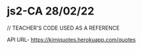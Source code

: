 # js2-CA 28/02/22
// TEACHER'S CODE USED AS A REFERENCE 

API URL- https://kimiquotes.herokuapp.com/quotes
